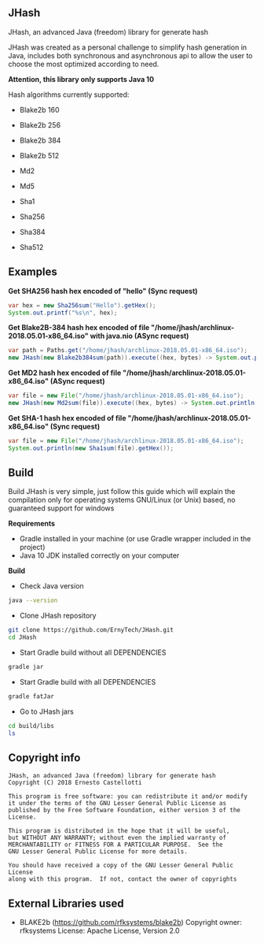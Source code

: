 ## JHash
JHash, an advanced Java (freedom) library for generate hash

JHash was created as a personal challenge to simplify hash generation in Java,
includes both synchronous and asynchronous api to allow the user to choose the most optimized according to need.

**Attention, this library only supports Java 10**

Hash algorithms currently supported:
  - Blake2b 160

  - Blake2b 256

  - Blake2b 384

  - Blake2b 512

  - Md2

  - Md5

  - Sha1

  - Sha256

  - Sha384

  - Sha512
  
## Examples

**Get SHA256 hash hex encoded of "hello" (Sync request)**
``` Java
var hex = new Sha256sum("Hello").getHex();
System.out.printf("%s\n", hex);
```

**Get Blake2B-384 hash hex encoded of file "/home/jhash/archlinux-2018.05.01-x86_64.iso" with java.nio (ASync request)**        
``` Java
var path = Paths.get("/home/jhash/archlinux-2018.05.01-x86_64.iso");
new JHash(new Blake2b384sum(path)).execute((hex, bytes) -> System.out.println(hex));
```  

**Get MD2 hash hex encoded of file "/home/jhash/archlinux-2018.05.01-x86_64.iso" (ASync request)**        
``` Java
var file = new File("/home/jhash/archlinux-2018.05.01-x86_64.iso");
new JHash(new Md2sum(file)).execute((hex, bytes) -> System.out.println(hex));
```  

**Get SHA-1 hash hex encoded of file "/home/jhash/archlinux-2018.05.01-x86_64.iso" (Sync request)**   
``` Java
var file = new File("/home/jhash/archlinux-2018.05.01-x86_64.iso");
System.out.println(new Sha1sum(file).getHex());
```  
## Build
Build JHash is very simple, just follow this guide which will explain the compilation only for operating systems GNU/Linux (or Unix) based, no guaranteed support for windows

**Requirements**
  - Gradle installed in your machine (or use Gradle wrapper included in the project)
  - Java 10 JDK installed correctly on your computer 
 
**Build**
  - Check Java version
  ``` Bash
  java --version
  ```
  - Clone JHash repository
  ``` Bash
  git clone https://github.com/ErnyTech/JHash.git
  cd JHash
  ```
  - Start Gradle build without all DEPENDENCIES
  ``` Bash
  gradle jar
  ```
  - Start Gradle build with all DEPENDENCIES
  ``` Bash
  gradle fatJar
  ```
  - Go to JHash jars
  ``` Bash
  cd build/libs
  ls
  ```
## Copyright info
    JHash, an advanced Java (freedom) library for generate hash
    Copyright (C) 2018 Ernesto Castellotti

    This program is free software: you can redistribute it and/or modify
    it under the terms of the GNU Lesser General Public License as
    published by the Free Software Foundation, either version 3 of the
    License.

    This program is distributed in the hope that it will be useful,
    but WITHOUT ANY WARRANTY; without even the implied warranty of
    MERCHANTABILITY or FITNESS FOR A PARTICULAR PURPOSE.  See the
    GNU Lesser General Public License for more details.

    You should have received a copy of the GNU Lesser General Public License
    along with this program.  If not, contact the owner of copyrights
    
## External Libraries used
  - BLAKE2b (https://github.com/rfksystems/blake2b)
    Copyright owner: rfksystems
    License: Apache License, Version 2.0
